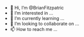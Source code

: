 - 👋 Hi, I’m @BrianFitzpatric
- 👀 I’m interested in ...
- 🌱 I’m currently learning ...
- 💞️ I’m looking to collaborate on ...
- 📫 How to reach me ...

<!---
BrianFitzpatric/BrianFitzpatric is a ✨ special ✨ repository because its `README.md` (this file) appears on your GitHub profile.
You can click the Preview link to take a look at your changes.
--->
